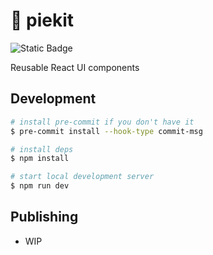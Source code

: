# 🥧 piekit

![Static Badge](https://img.shields.io/badge/work_in_progress-yellow)

Reusable React UI components

## Development

```bash
# install pre-commit if you don't have it
$ pre-commit install --hook-type commit-msg

# install deps
$ npm install

# start local development server
$ npm run dev
```

## Publishing

- WIP
